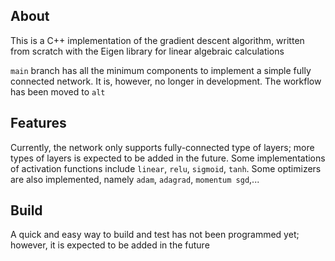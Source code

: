 ## About
This is a C++ implementation of the gradient descent algorithm, written from scratch with the Eigen library for linear algebraic calculations

`main` branch has all the minimum components to implement a simple fully connected network. It is, however, no longer in development. The workflow has been moved to `alt`

## Features
Currently, the network only supports fully-connected type of layers; more types of layers is expected to be added in the future.
Some implementations of activation functions include `linear`, `relu`, `sigmoid`, `tanh`. Some optimizers are also implemented, namely `adam`, `adagrad`, `momentum sgd`,...

## Build
A quick and easy way to build and test has not been programmed yet; however, it is expected to be added in the future
